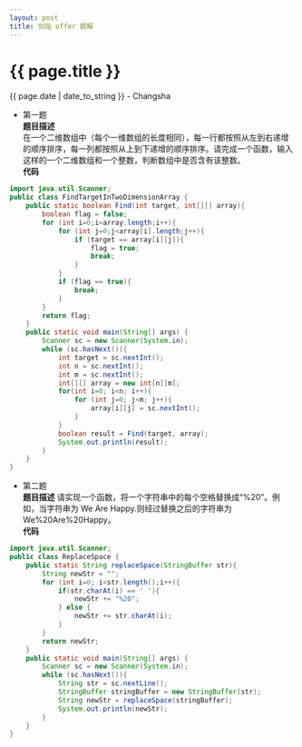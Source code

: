 ```yaml
---
layout: post  
title: 剑指 offer 题解  
---
```


{{ page.title }}
================

<p class="meta">{{ page.date | date_to_string }} - Changsha</p>  

+ 第一题  
**题目描述**  
在一个二维数组中（每个一维数组的长度相同），每一行都按照从左到右递增的顺序排序，每一列都按照从上到下递增的顺序排序。请完成一个函数，输入这样的一个二维数组和一个整数，判断数组中是否含有该整数。  
**代码**  
```java
import java.util.Scanner;
public class FindTargetInTwoDimensionArray {
    public static boolean Find(int target, int[][] array){
        boolean flag = false;
        for (int i=0;i<array.length;i++){
            for (int j=0;j<array[i].length;j++){
                if (target == array[i][j]){
                    flag = true;
                    break;
                }
            }
            if (flag == true){
                break;
            }
        }
        return flag;
    }
    public static void main(String[] args) {
        Scanner sc = new Scanner(System.in);
        while (sc.hasNext()){
            int target = sc.nextInt();
            int n = sc.nextInt();
            int m = sc.nextInt();
            int[][] array = new int[n][m];
            for(int i=0; i<n; i++){
                for (int j=0; j<m; j++){
                    array[i][j] = sc.nextInt();
                }
            }
            boolean result = Find(target, array);
            System.out.println(result);
        }
    }
}
```  
+ 第二题  
**题目描述**   请实现一个函数，将一个字符串中的每个空格替换成“%20”。例如，当字符串为
We Are Happy.则经过替换之后的字符串为We%20Are%20Happy。  
**代码**  
```java
import java.util.Scanner;
public class ReplaceSpace {
    public static String replaceSpace(StringBuffer str){
        String newStr = "";
        for (int i=0; i<str.length();i++){
            if(str.charAt(i) == ' '){
                newStr += "%20";
            } else {
                newStr += str.charAt(i);
            }
        }
        return newStr;
    }
    public static void main(String[] args) {
        Scanner sc = new Scanner(System.in);
        while (sc.hasNext()){
            String str = sc.nextLine();
            StringBuffer stringBuffer = new StringBuffer(str);
            String newStr = replaceSpace(stringBuffer);
            System.out.println(newStr);
        }
    }
}
```
